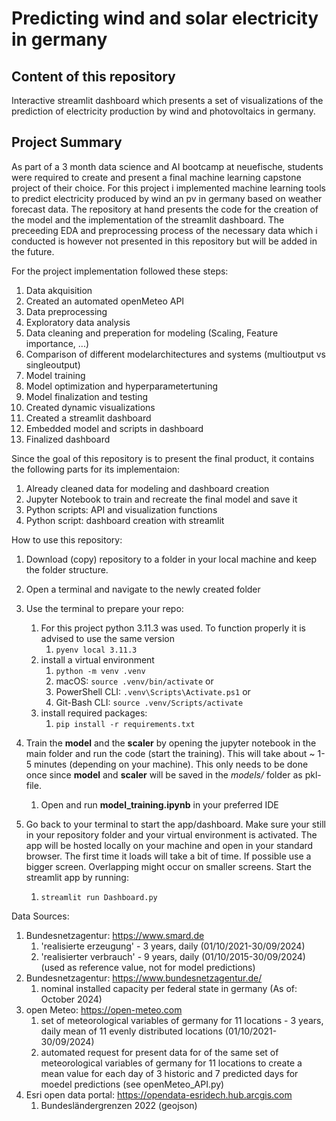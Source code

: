 # Predicting wind and solar electricity in germany

## Content of this repository
Interactive streamlit dashboard which presents a set of visualizations of the prediction of electricity production by wind and photovoltaics in germany.

## Project Summary
As part of a 3 month data science and AI bootcamp at neuefische, students were required to create and present a final machine learning capstone project of their choice. For this project i implemented machine learning tools to predict electricity produced by wind an pv in germany based on weather forecast data. The repository at hand presents the code for the creation of the model and the implementation of the streamlit dashboard. The preceeding EDA and preprocessing process of the necessary data which i conducted is however not presented in this repository but will be added in the future.

For the project implementation followed these steps:
1. Data akquisition
1. Created an automated openMeteo API
1. Data preprocessing
1. Exploratory data analysis
1. Data cleaning and preperation for modeling (Scaling, Feature importance, ...) 
1. Comparison of different modelarchitectures and systems (multioutput vs singleoutput)
1. Model training
1. Model optimization and hyperparametertuning
1. Model finalization and testing
1. Created dynamic visualizations
1. Created a streamlit dashboard
1. Embedded model and scripts in dashboard
1. Finalized dashboard

Since the goal of this repository is to present the final product, it contains the following parts for its implementaion:
1. Already cleaned data for modeling and dashboard creation
1. Jupyter Notebook to train and recreate the final model and save it
1. Python scripts: API and visualization functions
1. Python script: dashboard creation with streamlit

How to use this repository:
1. Download (copy) repository to a folder in your local machine  and keep the folder structure.
1. Open a terminal and navigate to the newly created folder
1. Use the terminal to prepare your repo:
    1. For this project python 3.11.3 was used. To function properly it is advised to use the same version 
        1. `pyenv local 3.11.3`
    1. install a virtual environment 
        1. `python -m venv .venv`
        1. macOS: `source .venv/bin/activate` or
        1. PowerShell CLI: `.venv\Scripts\Activate.ps1` or
        1. Git-Bash CLI: `source .venv/Scripts/activate`
    1. install required packages:
        1. `pip install -r requirements.txt`

1. Train the **model** and the **scaler** by opening the jupyter notebook in the main folder and run the code (start the training). This will take about ~ 1-5 minutes (depending on your machine). This only needs to be done once since **model** and **scaler** will be saved in the *models/* folder as pkl-file.
    1. Open and run **model_training.ipynb** in your preferred IDE
1. Go back to your terminal to start the app/dashboard. Make sure your still in your repository folder and your virtual environment is activated. The app will be hosted locally on your machine and open in your standard browser. The first time it loads will take a bit of time. If possible use a bigger screen. Overlapping might occur on smaller screens. Start the streamlit app by running:
    1. `streamlit run Dashboard.py`


Data Sources:
1. Bundesnetzagentur: https://www.smard.de
    1. 'realisierte erzeugung' - 3 years, daily (01/10/2021-30/09/2024)
    1. 'realisierter verbrauch' - 9 years, daily (01/10/2015-30/09/2024) (used as reference value, not for model predictions)
1. Bundesnetzagentur: https://www.bundesnetzagentur.de/
    1. nominal installed capacity per federal state in germany (As of: October 2024)
1. open Meteo: https://open-meteo.com
    1. set of meteorological variables of germany for 11 locations - 3 years, daily mean of 11 evenly distributed locations (01/10/2021-30/09/2024)
    1. automated request for present data for of the same set of meteorological variables of germany for 11 locations to create a mean value for each day of 3 historic and 7 predicted days for moedel predictions (see openMeteo_API.py)
1. Esri open data portal: https://opendata-esridech.hub.arcgis.com              
    1. Bundesländergrenzen 2022 (geojson)

